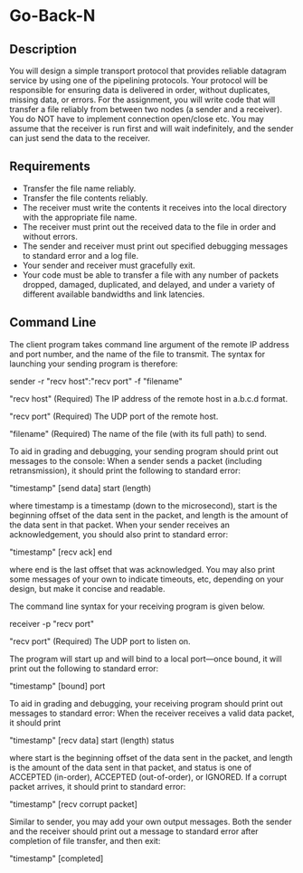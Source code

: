 # Go-Back-N

## Description
You will design a simple transport protocol that provides reliable datagram service by using one of the pipelining
protocols. Your protocol will be responsible for ensuring data is delivered in order, without duplicates, missing data,
or errors. For the assignment, you will write code that will transfer a file reliably from between two nodes (a sender and a
receiver). You do NOT have to implement connection open/close etc. You may assume that the receiver is run first and
will wait indefinitely, and the sender can just send the data to the receiver.

## Requirements
- Transfer the file name reliably.
- Transfer the file contents reliably.
- The receiver must write the contents it receives into the local directory with the appropriate file name.
- The receiver must print out the received data to the file in order and without errors.
- The sender and receiver must print out specified debugging messages to standard error and a log file.
- Your sender and receiver must gracefully exit.
- Your code must be able to transfer a file with any number of packets dropped, damaged, duplicated, and
delayed, and under a variety of different available bandwidths and link latencies.

## Command Line
The client program takes command line argument of the remote IP address and port number, and the name of the file to transmit. The syntax for launching your sending program is therefore: 

sender -r "recv host":"recv port" -f "filename"
 
"recv host" (Required) The IP address of the remote host in a.b.c.d format.

"recv port" (Required) The UDP port of the remote host.

"filename" (Required) The name of the file (with its full path) to send. 
 
To aid in grading and debugging, your sending program should print out messages to the console: When a sender sends a packet (including retransmission), it should print the following to standard error:

"timestamp" [send data] start (length)
 
where timestamp is a timestamp (down to the microsecond), start is the beginning offset of the data sent in the packet, and length is the amount of the data sent in that packet. When your sender receives an acknowledgement, you should also print to standard error:

"timestamp" [recv ack] end

where end is the last offset that was acknowledged. You may also print some messages of your own to indicate timeouts, etc, depending on your design, but make it concise and readable. 

The command line syntax for your receiving program is given below.

receiver -p "recv port"

"recv port" (Required) The UDP port to listen on.

The program will start up and will bind to a local port—once bound, it will print out the following to standard error:

"timestamp" [bound] port

To aid in grading and debugging, your receiving program should print out messages to standard error:  When the receiver receives a valid data packet, it should print

"timestamp" [recv data] start (length) status

where start is the beginning offset of the data sent in the packet, and length is the amount of the data sent in that packet, and status is one of ACCEPTED (in-order), ACCEPTED (out-of-order), or IGNORED. If a corrupt packet arrives, it should print to standard error:

"timestamp" [recv corrupt packet]

Similar to sender, you may add your own output messages. Both the sender and the receiver should print out a message to standard error after completion of file transfer, and then exit:

"timestamp" [completed]
